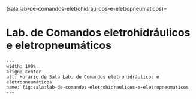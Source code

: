 (sala:lab-de-comandos-eletrohidraulicos-e-eletropneumaticos)=

# Lab. de Comandos eletrohidráulicos e eletropneumáticos

```{figure} ../_static/img/sala/lab-de-comandos-eletrohidraulicos-e-eletropneumaticos.png
---
width: 100%
align: center
alt: Horário de Sala Lab. de Comandos eletrohidráulicos e eletropneumáticos
name: fig:sala:lab-de-comandos-eletrohidraulicos-e-eletropneumaticos
---
```

